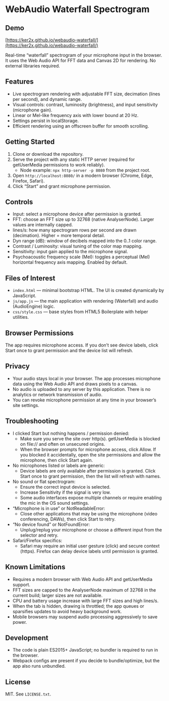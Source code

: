 # WebAudio Waterfall Spectrogram

## Demo

[https://ker2x.github.io/webaudio-waterfall/](https://ker2x.github.io/webaudio-waterfall/)

Real-time “waterfall” spectrogram of your microphone input in the browser. It uses the Web Audio API for FFT data and Canvas 2D for rendering. No external libraries required.

## Features
- Live spectrogram rendering with adjustable FFT size, decimation (lines per second), and dynamic range.
- Visual controls: contrast, luminosity (brightness), and input sensitivity (microphone gain).
- Linear or Mel-like frequency axis with lower bound at 20 Hz.
- Settings persist in localStorage.
- Efficient rendering using an offscreen buffer for smooth scrolling.

## Getting Started
1. Clone or download the repository.
2. Serve the project with any static HTTP server (required for getUserMedia permissions to work reliably).
   - Node example: `npx http-server -p 8080` from the project root.
3. Open `http://localhost:8080/` in a modern browser (Chrome, Edge, Firefox, Safari).
4. Click “Start” and grant microphone permission.

## Controls
- Input: select a microphone device after permission is granted.
- FFT: choose an FFT size up to 32768 (native AnalyserNode). Larger values are internally capped.
- lines/s: how many spectrogram rows per second are drawn (decimation). Higher = more temporal detail.
- Dyn range (dB): window of decibels mapped into the 0..1 color range.
- Contrast / Luminosity: visual tuning of the color map mapping.
- Sensitivity: input gain applied to the microphone signal.
- Psychoacoustic frequency scale (Mel): toggles a perceptual (Mel) horizontal frequency axis mapping. Enabled by default.

## Files of Interest
- `index.html` — minimal bootstrap HTML. The UI is created dynamically by JavaScript.
- `js/app.js` — the main application with rendering (Waterfall) and audio (AudioEngine) logic.
- `css/style.css` — base styles from HTML5 Boilerplate with helper utilities.

## Browser Permissions
The app requires microphone access. If you don’t see device labels, click Start once to grant permission and the device list will refresh.

## Privacy
- Your audio stays local in your browser. The app processes microphone data using the Web Audio API and draws pixels to a canvas.
- No audio is uploaded to any server by this application. There is no analytics or network transmission of audio.
- You can revoke microphone permission at any time in your browser’s site settings.

## Troubleshooting
- I clicked Start but nothing happens / permission denied:
  - Make sure you serve the site over http(s). getUserMedia is blocked on file:// and often on unsecured origins.
  - When the browser prompts for microphone access, click Allow. If you blocked it accidentally, open the site permissions and allow the microphone, then click Start again.
- No microphones listed or labels are generic:
  - Device labels are only available after permission is granted. Click Start once to grant permission, then the list will refresh with names.
- No sound or flat spectrogram:
  - Ensure the correct input device is selected.
  - Increase Sensitivity if the signal is very low.
  - Some audio interfaces expose multiple channels or require enabling the mic in the OS sound settings.
- “Microphone is in use” or NotReadableError:
  - Close other applications that may be using the microphone (video conferencing, DAWs), then click Start to retry.
- “No device found” or NotFoundError:
  - Unplug/replug your microphone or choose a different input from the selector and retry.
- Safari/Firefox specifics:
  - Safari may require an initial user gesture (click) and secure context (https). Firefox can delay device labels until permission is granted.

## Known Limitations
- Requires a modern browser with Web Audio API and getUserMedia support.
- FFT sizes are capped to the AnalyserNode maximum of 32768 in the current build; larger sizes are not available.
- CPU and battery usage increase with large FFT sizes and high lines/s.
- When the tab is hidden, drawing is throttled; the app queues or sparsifies updates to avoid heavy background work.
- Mobile browsers may suspend audio processing aggressively to save power.

## Development
- The code is plain ES2015+ JavaScript; no bundler is required to run in the browser.
- Webpack configs are present if you decide to bundle/optimize, but the app also runs unbundled.

## License
MIT. See `LICENSE.txt`.
